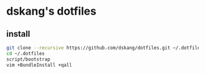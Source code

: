 # dskang's dotfiles

## install

```sh
git clone --recursive https://github.com/dskang/dotfiles.git ~/.dotfiles
cd ~/.dotfiles
script/bootstrap
vim +BundleInstall +qall
```
